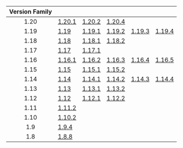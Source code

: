 | Version Family | | | | | |
|:---:|---|---|---|---|---|
| 1.20 | [1.20.1](https://github.com/BaldGang/spigot-build/releases/download/20231228/spigot-1.20.1.jar) | [1.20.2](https://github.com/BaldGang/spigot-build/releases/download/20231228/spigot-1.20.2.jar) | [1.20.4](https://github.com/BaldGang/spigot-build/releases/download/20231228/spigot-1.20.4.jar) | | |
| 1.19 | [1.19](https://github.com/BaldGang/spigot-build/releases/download/20231228/spigot-1.19.jar) | [1.19.1](https://github.com/BaldGang/spigot-build/releases/download/20231228/spigot-1.19.1.jar) | [1.19.2](https://github.com/BaldGang/spigot-build/releases/download/20231228/spigot-1.19.2.jar) | [1.19.3](https://github.com/BaldGang/spigot-build/releases/download/20231228/spigot-1.19.3.jar) | [1.19.4](https://github.com/BaldGang/spigot-build/releases/download/20231228/spigot-1.19.4.jar) |
| 1.18 | [1.18](https://github.com/BaldGang/spigot-build/releases/download/20231228/spigot-1.18.jar) | [1.18.1](https://github.com/BaldGang/spigot-build/releases/download/20231228/spigot-1.18.1.jar) | [1.18.2](https://github.com/BaldGang/spigot-build/releases/download/20231228/spigot-1.18.2.jar) | | |
| 1.17 | [1.17](https://github.com/BaldGang/spigot-build/releases/download/20231228/spigot-1.17.jar) | [1.17.1](https://github.com/BaldGang/spigot-build/releases/download/20231228/spigot-1.17.1.jar) | | | |
| 1.16 | [1.16.1](https://github.com/BaldGang/spigot-build/releases/download/20231228/spigot-1.16.1.jar) | [1.16.2](https://github.com/BaldGang/spigot-build/releases/download/20231228/spigot-1.16.2.jar) | [1.16.3](https://github.com/BaldGang/spigot-build/releases/download/20231228/spigot-1.16.3.jar) | [1.16.4](https://github.com/BaldGang/spigot-build/releases/download/20231228/spigot-1.16.4.jar) | [1.16.5](https://github.com/BaldGang/spigot-build/releases/download/20231228/spigot-1.16.5.jar) |
| 1.15 | [1.15](https://github.com/BaldGang/spigot-build/releases/download/20231228/spigot-1.15.jar) | [1.15.1](https://github.com/BaldGang/spigot-build/releases/download/20231228/spigot-1.15.1.jar) | [1.15.2](https://github.com/BaldGang/spigot-build/releases/download/20231228/spigot-1.15.2.jar) | | |
| 1.14 | [1.14](https://github.com/BaldGang/spigot-build/releases/download/20231228/spigot-1.14.jar) | [1.14.1](https://github.com/BaldGang/spigot-build/releases/download/20231228/spigot-1.14.1.jar) | [1.14.2](https://github.com/BaldGang/spigot-build/releases/download/20231228/spigot-1.14.2.jar) | [1.14.3](https://github.com/BaldGang/spigot-build/releases/download/20231228/spigot-1.14.3.jar) | [1.14.4](https://github.com/BaldGang/spigot-build/releases/download/20231228/spigot-1.14.4.jar) |
| 1.13 | [1.13](https://github.com/BaldGang/spigot-build/releases/download/20231228/spigot-1.13.jar) | [1.13.1](https://github.com/BaldGang/spigot-build/releases/download/20231228/spigot-1.13.1.jar) | [1.13.2](https://github.com/BaldGang/spigot-build/releases/download/20231228/spigot-1.13.2.jar) | | |
| 1.12 | [1.12](https://github.com/BaldGang/spigot-build/releases/download/20231228/spigot-1.12.jar) | [1.12.1](https://github.com/BaldGang/spigot-build/releases/download/20231228/spigot-1.12.1.jar) | [1.12.2](https://github.com/BaldGang/spigot-build/releases/download/20231228/spigot-1.12.2.jar) | | |
| 1.11 | [1.11.2](https://github.com/BaldGang/spigot-build/releases/download/20231228/spigot-1.11.2.jar) | | | | |
| 1.10 | [1.10.2](https://github.com/BaldGang/spigot-build/releases/download/20231228/spigot-1.10.2.jar) | | | | |
| 1.9 | [1.9.4](https://github.com/BaldGang/spigot-build/releases/download/20231228/spigot-1.9.4.jar) | | | | |
| 1.8 | [1.8.8](https://github.com/BaldGang/spigot-build/releases/download/20231228/spigot-1.8.8.jar) | | | | |
